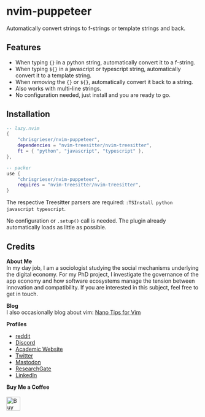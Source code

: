 <!-- LTeX: enabled=false -->
# nvim-puppeteer <!-- LTeX: enabled=true -->
<!-- <a href="https://dotfyle.com/plugins/chrisgrieser/nvim-puppeteer"><img src="https://dotfyle.com/plugins/chrisgrieser/nvim-puppeteer/shield" /></a> -->

Automatically convert strings to f-strings or template strings and back.

## Features
- When typing `{}` in a python string, automatically convert it to a f-string. 
- When typing `${}` in a javascript or typescript string, automatically convert it to a template string.
- When *removing* the `{}` or `${}`, automatically convert it back to a string.
- Also works with multi-line strings.
- No configuration needed, just install and you are ready to go.

## Installation

```lua
-- lazy.nvim
{ 
	"chrisgrieser/nvim-puppeteer",
	dependencies = "nvim-treesitter/nvim-treesitter",
	ft = { "python", "javascript", "typescript" },
},

-- packer
use {
	"chrisgrieser/nvim-puppeteer",
	requires = "nvim-treesitter/nvim-treesitter",
}
```

The respective Treesitter parsers are required: `:TSInstall python javascript typescript`.

No configuration or `.setup()` call is needed. The plugin already automatically loads as little as possible.

## Credits
<!-- vale Google.FirstPerson = NO -->
__About Me__  
In my day job, I am a sociologist studying the social mechanisms underlying the digital economy. For my PhD project, I investigate the governance of the app economy and how software ecosystems manage the tension between innovation and compatibility. If you are interested in this subject, feel free to get in touch.

__Blog__  
I also occasionally blog about vim: [Nano Tips for Vim](https://nanotipsforvim.prose.sh)

__Profiles__  
- [reddit](https://www.reddit.com/user/pseudometapseudo)
- [Discord](https://discordapp.com/users/462774483044794368/)
- [Academic Website](https://chris-grieser.de/)
- [Twitter](https://twitter.com/pseudo_meta)
- [Mastodon](https://pkm.social/@pseudometa)
- [ResearchGate](https://www.researchgate.net/profile/Christopher-Grieser)
- [LinkedIn](https://www.linkedin.com/in/christopher-grieser-ba693b17a/)

__Buy Me a Coffee__  
<br>
<a href='https://ko-fi.com/Y8Y86SQ91' target='_blank'><img height='36' style='border:0px;height:36px;' src='https://cdn.ko-fi.com/cdn/kofi1.png?v=3' border='0' alt='Buy Me a Coffee at ko-fi.com' /></a>
